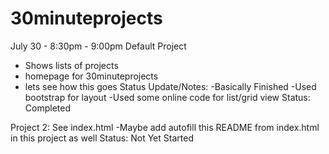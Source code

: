 # 30minuteprojects
July 30 - 8:30pm - 9:00pm
Default Project
- Shows lists of projects
- homepage for 30minuteprojects
- lets see how this goes
Status Update/Notes:
-Basically Finished
-Used bootstrap for layout
-Used some online code for list/grid view
Status: Completed


Project 2:
See index.html
-Maybe add autofill this README from index.html in this project as well
Status: Not Yet Started

